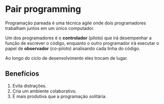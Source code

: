 # Pair programming

Programação pareada é uma técnica agile onde dois programadores trabalham juntos em um único computador.

Um dos programadores é o **controlador** (piloto) que irá desempenhar a função de escrever o código, enquanto o outro programador irá executar o papel de **observador** (co-piloto) analisando cada linha do código.

Ao longo do ciclo de desenvolvimento eles trocam de lugar.

## Benefícios
1. Evita distrações.
2. Cria um ambiente colaborativo.
3. É mais produtiva que a programação solitária.